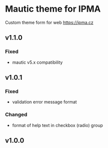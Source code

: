 # Mautic theme for IPMA

Custom theme form for web https://ipma.cz

## v1.1.0
### Fixed
- mautic v5.x compatibility

## v1.0.1
### Fixed
- validation error message format

### Changed
- format of help text in checkbox (radio) group

## v1.0.0